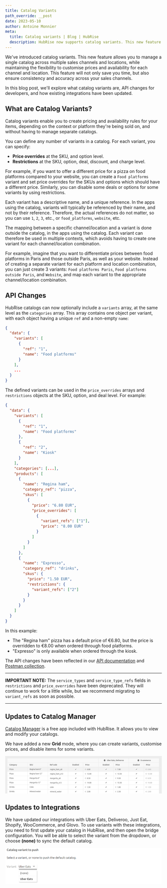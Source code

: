 ```yaml
---
title: Catalog Variants
path_override: __post
date: 2023-05-10
author: Antoine Monnier
meta:
  title: Catalog variants | Blog | HubRise
  description: HubRise now supports catalog variants. This new feature allows businesses to manage a single catalog across multiple channels and locations while maintaining the flexibility to customize prices and availability of SKUs, options, and deals for each channel and location.
---
```


[//]: # "Photo credits: https://pixabay.com/vectors/watercolor-yellow-orange-red-green-4111953/"

We've introduced catalog variants. This new feature allows you to manage a single catalog across multiple sales channels and locations, while maintaining the flexibility to customise prices and availability for each channel and location. This feature will not only save you time, but also ensure consistency and accuracy across your sales channels.

In this blog post, we'll explore what catalog variants are, API changes for developers, and how existing integrations have been updated.

## What are Catalog Variants?

Catalog variants enable you to create pricing and availability rules for your items, depending on the context or platform they're being sold on, and without having to manage separate catalogs.

You can define any number of variants in a catalog. For each variant, you can specify:

- **Price overrides** at the SKU, and option level.
- **Restrictions** at the SKU, option, deal, discount, and charge level.

For example, if you want to offer a different price for a pizza on food platforms compared to your website, you can create a `Food platforms` variant and set price overrides for the SKUs and options which should have a different price. Similarly, you can disable some deals or options for some variants by using restrictions.

Each variant has a descriptive name, and a unique reference. In the apps using the catalog, variants will typically be referenced by their name, and not by their reference. Therefore, the actual references do not matter, so you can use `1`, `2`, `3`, etc., or `food_platforms`, `website`, etc.

The mapping between a specific channel/location and a variant is done outside the catalog, in the apps using the catalog. Each variant can therefore be used in multiple contexts, which avoids having to create one variant for each channel/location combination.

For example, imagine that you want to differentiate prices between food platforms in Paris and those outside Paris, as well as your website. Instead of creating a separate variant for each platform and location combination, you can just create 3 variants: `Food platforms Paris`, `Food platforms outside Paris`, and `Website`, and map each variant to the appropriate channel/location combination.

## API Changes

HubRise catalogs can now optionally include a `variants` array, at the same level as the `categories` array. This array contains one object per variant, with each object having a unique `ref` and a non-empty `name`:

```json
{
  "data": {
    "variants": [
      {
        "ref": "1",
        "name": "Food platforms"
      }
    ],
    ...
  }
}
```

The defined variants can be used in the `price_overrides` arrays and `restrictions` objects at the SKU, option, and deal level. For example:

```json
{
  "data": {
    "variants": [
      {
        "ref": "1",
        "name": "Food platforms"
      },
      {
        "ref": "2",
        "name": "Kiosk"
      }
    ],
    "categories": [...],
    "products": [
      {
        "name": "Regina ham",
        "category_ref": "pizza",
        "skus": [
          {
            "price": "6.80 EUR",
            "price_overrides": [
              {
                "variant_refs": ["1"],
                "price": "8.00 EUR"
              }
            ]
          }
        ]
      },
      {
        "name": "Expresso",
        "category_ref": "drinks",
        "skus": {
          "price": "1.50 EUR",
          "restrictions": {
            "variant_refs": ["2"]
          }
        }
      }
    ]
  }
}
```

In this example:

- The "Regina ham" pizza has a default price of €6.80, but the price is overridden to €8.00 when ordered through food platforms.
- "Expresso" is only available when ordered through the kiosk.

The API changes have been reflected in our [API documentation](/developers/api/catalog-management) and [Postman collection](https://drive.google.com/drive/folders/1fn5u-4sY0-bnrxJY9RFPvpCu0bANGNBd?usp=sharing).

---

**IMPORTANT NOTE:** The `service_types` and `service_type_refs` fields in `restrictions` and `price_overrides` have been deprecated. They will continue to work for a little while, but we recommend migrating to `variant_refs` as soon as possible.

---

## Updates to Catalog Manager

[Catalog Manager](/apps/catalog-manager) is a free app included with HubRise. It allows you to view and modify your catalogs.

We have added a new **Grid** mode, where you can create variants, customise prices, and disable items for some variants.

![Grid mode in Catalog Manager](./002-en-catalog-manager-grid.png)

## Updates to Integrations

We have updated our integrations with Uber Eats, Deliveroo, Just Eat, Shopify, WooCommerce, and Glovo. To use variants with these integrations, you need to first update your catalog in HubRise, and then open the bridge configuration. You will be able to select the variant from the dropdown, or choose **(none)** to sync the default catalog.

![Catalog variants in the bridge configuration](./001-en-uber-eats-variants.png)
